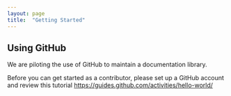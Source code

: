 ```yaml
---
layout: page
title:  "Getting Started"
---
```

## Using GitHub

We are piloting the use of GitHub to maintain a documentation library.

Before you can get started as a contributor, please set up a GitHub account and review this tutorial <a href="https://guides.github.com/activities/hello-world/">https://guides.github.com/activities/hello-world/</a>
